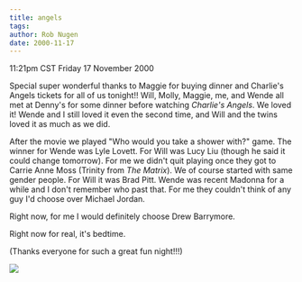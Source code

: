 ```yaml
---
title: angels
tags: 
author: Rob Nugen
date: 2000-11-17
---
```


<title>Charlie's Angels</title>
<p class=date>11:21pm CST Friday 17 November 2000

<p>Special super wonderful thanks to Maggie for buying dinner and
Charlie's Angels tickets for all of us tonight!!  Will, Molly, Maggie,
me, and Wende all met at Denny's for some dinner before watching
<em>Charlie's Angels</em>.  We loved it!  Wende and I still loved it
even the second time, and Will and the twins loved it as much as we
did.

<p>After the movie we played "Who would you take a shower with?"
game.  The winner for Wende was Lyle Lovett.  For Will was Lucy Liu
(though he said it could change tomorrow).  For me we didn't quit
playing once they got to Carrie Anne Moss (Trinity from <em>The
Matrix</em>).  We of course started with same gender people.  For Will
it was Brad Pitt.  Wende was recent Madonna for a while and I don't
remember who past that.  For me they couldn't think of any guy I'd
choose over Michael Jordan.

<p>Right now, for me I would definitely choose Drew Barrymore.

<p>Right now for real, it's bedtime.

<p>(Thanks everyone for such a great fun night!!!)

<p><img src='/images/rob/wL-ROB.gif'>

